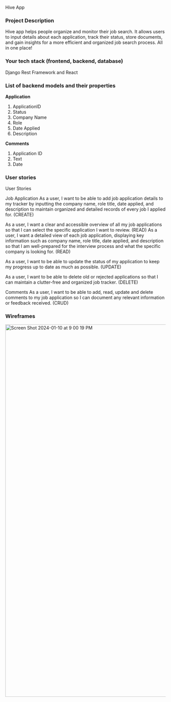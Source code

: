 Hive App

### Project Description
Hive app helps people organize and monitor their job search. It allows users to input details about each application, track their status, store documents, and gain insights for a more efficient and organized job search process. All in one place!


### Your tech stack (frontend, backend, database)
Django Rest Framework and React 


### List of backend models and their properties
**Application** 
1. ApplicationID 
2. Status
3. Company Name 
4. Role 
5. Date Applied 
6. Description 

**Comments**  
1. Application ID
2. Text
3. Date


### User stories
User Stories 

Job Application 
As a user, I want to be able to add job application details to my tracker by inputting the company name, role title, date applied, and description to maintain organized and detailed records of every job I applied for. (CREATE) 

As a user, I want a clear and accessible overview of all my job applications so that I can select the specific application I want to review. (READ) 
As a user, I want a detailed view of each job application, displaying key information such as company name, role title, date applied, and description so that I am well-prepared for the interview process and what the specific company is looking for. (READ) 

As a user, I want to be able to update the status of my application to keep my progress up to date as much as possible. (UPDATE) 

As a user, I want to be able to delete old or rejected applications so that I can maintain a clutter-free and organized job tracker. (DELETE) 

Comments
As a user, I want to be able to add, read, update and delete comments to my job application so I can document any relevant information or feedback received. (CRUD)


### Wireframes
<img width="1168" alt="Screen Shot 2024-01-10 at 9 00 19 PM" src="https://media.git.generalassemb.ly/user/50126/files/9675302b-8f04-4be1-96b1-7353eb8d1caa">
